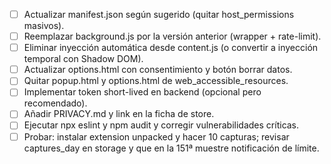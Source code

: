  - [ ] Actualizar manifest.json según sugerido (quitar host_permissions masivos).
 - [ ] Reemplazar background.js por la versión anterior (wrapper + rate-limit).
 - [ ] Eliminar inyección automática desde content.js (o convertir a inyección temporal con Shadow DOM).
 - [ ] Actualizar options.html con consentimiento y botón borrar datos.
 - [ ] Quitar popup.html y options.html de web_accessible_resources.
 - [ ] Implementar token short-lived en backend (opcional pero recomendado).
 - [ ] Añadir PRIVACY.md y link en la ficha de store.
 - [ ] Ejecutar npx eslint y npm audit y corregir vulnerabilidades críticas.
 - [ ] Probar: instalar extension unpacked y hacer 10 capturas; revisar captures_day en storage y que en la 151ª muestre notificación de límite.